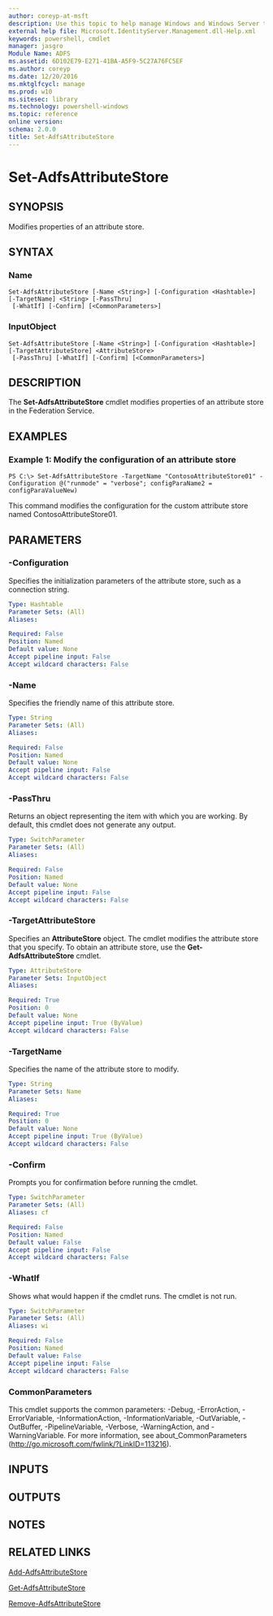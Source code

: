```yaml
---
author: coreyp-at-msft
description: Use this topic to help manage Windows and Windows Server technologies with Windows PowerShell.
external help file: Microsoft.IdentityServer.Management.dll-Help.xml
keywords: powershell, cmdlet
manager: jasgro
Module Name: ADFS
ms.assetid: 6D102E79-E271-41BA-A5F9-5C27A76FC5EF
ms.author: coreyp
ms.date: 12/20/2016
ms.mktglfcycl: manage
ms.prod: w10
ms.sitesec: library
ms.technology: powershell-windows
ms.topic: reference
online version: 
schema: 2.0.0
title: Set-AdfsAttributeStore
---
```


# Set-AdfsAttributeStore

## SYNOPSIS
Modifies properties of an attribute store.

## SYNTAX

### Name
```
Set-AdfsAttributeStore [-Name <String>] [-Configuration <Hashtable>] [-TargetName] <String> [-PassThru]
 [-WhatIf] [-Confirm] [<CommonParameters>]
```

### InputObject
```
Set-AdfsAttributeStore [-Name <String>] [-Configuration <Hashtable>] [-TargetAttributeStore] <AttributeStore>
 [-PassThru] [-WhatIf] [-Confirm] [<CommonParameters>]
```

## DESCRIPTION
The **Set-AdfsAttributeStore** cmdlet modifies properties of an attribute store in the Federation Service.

## EXAMPLES

### Example 1: Modify the configuration of an attribute store
```
PS C:\> Set-AdfsAttributeStore -TargetName "ContosoAttributeStore01" -Configuration @("runmode" = "verbose"; configParaName2 = configParaValueNew)
```

This command modifies the configuration for the custom attribute store named ContosoAttributeStore01.

## PARAMETERS

### -Configuration
Specifies the initialization parameters of the attribute store, such as a connection string.

```yaml
Type: Hashtable
Parameter Sets: (All)
Aliases: 

Required: False
Position: Named
Default value: None
Accept pipeline input: False
Accept wildcard characters: False
```

### -Name
Specifies the friendly name of this attribute store.

```yaml
Type: String
Parameter Sets: (All)
Aliases: 

Required: False
Position: Named
Default value: None
Accept pipeline input: False
Accept wildcard characters: False
```

### -PassThru
Returns an object representing the item with which you are working.
By default, this cmdlet does not generate any output.

```yaml
Type: SwitchParameter
Parameter Sets: (All)
Aliases: 

Required: False
Position: Named
Default value: None
Accept pipeline input: False
Accept wildcard characters: False
```

### -TargetAttributeStore
Specifies an **AttributeStore** object.
The cmdlet modifies the attribute store that you specify.
To obtain an attribute store, use the **Get-AdfsAttributeStore** cmdlet.

```yaml
Type: AttributeStore
Parameter Sets: InputObject
Aliases: 

Required: True
Position: 0
Default value: None
Accept pipeline input: True (ByValue)
Accept wildcard characters: False
```

### -TargetName
Specifies the name of the attribute store to modify.

```yaml
Type: String
Parameter Sets: Name
Aliases: 

Required: True
Position: 0
Default value: None
Accept pipeline input: True (ByValue)
Accept wildcard characters: False
```

### -Confirm
Prompts you for confirmation before running the cmdlet.

```yaml
Type: SwitchParameter
Parameter Sets: (All)
Aliases: cf

Required: False
Position: Named
Default value: False
Accept pipeline input: False
Accept wildcard characters: False
```

### -WhatIf
Shows what would happen if the cmdlet runs.
The cmdlet is not run.

```yaml
Type: SwitchParameter
Parameter Sets: (All)
Aliases: wi

Required: False
Position: Named
Default value: False
Accept pipeline input: False
Accept wildcard characters: False
```

### CommonParameters
This cmdlet supports the common parameters: -Debug, -ErrorAction, -ErrorVariable, -InformationAction, -InformationVariable, -OutVariable, -OutBuffer, -PipelineVariable, -Verbose, -WarningAction, and -WarningVariable. For more information, see about_CommonParameters (http://go.microsoft.com/fwlink/?LinkID=113216).

## INPUTS

## OUTPUTS

## NOTES

## RELATED LINKS

[Add-AdfsAttributeStore](./add-adfsattributestore.md)

[Get-AdfsAttributeStore](./get-adfsattributestore.md)

[Remove-AdfsAttributeStore](./remove-adfsattributestore.md)


